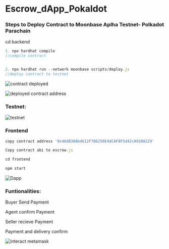 # Escrow_dApp_Pokaldot

### Steps to Deploy Contract to Moonbase Aplha Testnet- Polkadot Parachain

cd backend
```javascript
1. npx hardhat compile
//compile contract


2. npx hardhat run --network moonbase scripts/deploy.js
//deploy contract to testnet


```

![contract deployed](https://user-images.githubusercontent.com/90293555/158035654-f76a1224-78c9-4aee-82e6-466a55d590e5.jpg)


![deployed contract address](https://user-images.githubusercontent.com/90293555/158035657-0cbefd4c-c7e1-486e-877d-c84b14fa67f8.jpg)


### Testnet:


![testnet](https://user-images.githubusercontent.com/90293555/158035504-e283f0e8-6d99-4e3e-8072-a1db2068bc11.jpg)


### Frontend
```javascript
copy contract address '0x46dB388bd612F706250E4dCAF8F5d42cA920A229'

Copy contract abi to escrow.js

cd frontend

npm start
```
![Dapp](https://user-images.githubusercontent.com/90293555/158035529-bb292918-3a27-48cd-a683-88d6c0b14805.jpg)

### Funtionalities:

Buyer Send Payment

Agent confirm Payment 

Seller recieve Payment

Payment and delivery confirm

![interact metamask](https://user-images.githubusercontent.com/90293555/158035557-f168cd3c-2034-4ec3-b485-af894f0339f2.jpg)

